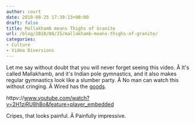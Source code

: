 ```yaml
---
author: court
date: 2010-08-25 17:39:13+00:00
draft: false
title: Mallakhamb means Thighs of Granite
url: /blog/2010/08/25/mallakhamb-means-thighs-of-granite/
categories:
- Culture
- Video Diversions
---
```


Let me say without doubt that you will never forget seeing this video. Â It's called Mallakhamb, and it's Indian pole gymnastics, and it also makes regular gymnastics look like a slumber party. Â No man can watch this without cringing. Â Wired has the [goods](http://www.wired.com/playbook/2010/08/mallakhamb-extreme-gymnastics/?utm_source=feedburner&utm_medium=feed&utm_campaign=Feed:+wired/index+(Wired:+Index+3+(Top+Stories+2))).

httpv://www.youtube.com/watch?v=2H1zjRU8hBo&feature=player_embedded

Cripes, that looks painful. Â Painfully impressive.
